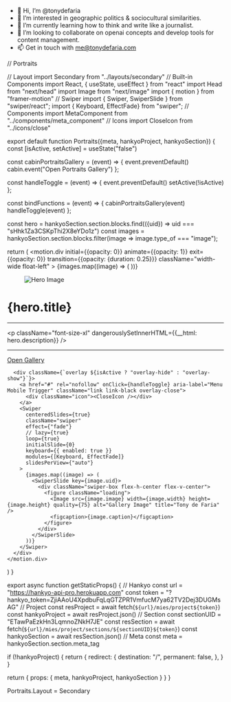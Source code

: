 - 👋 Hi, I’m @tonydefaria
- 👀 I’m interested in geographic politics & sociocultural similarities.
- 🌱 I’m currently learning how to think and write like a journalist.
- 💞️ I’m looking to collaborate on openai concepts and develop tools for content management.
- 📫 Get in touch with me@tonydefaria.com



// Portraits

// Layout
import Secondary from "../layouts/secondary"
// Built-in Components
import React, { useState, useEffect } from "react"
import Head from "next/head"
import Image from "next/image"
import { motion } from "framer-motion"
// Swiper
import { Swiper, SwiperSlide } from "swiper/react";
import { Keyboard, EffectFade} from "swiper";
// Components
import MetaComponent from "../components/meta_component"
// Icons
import CloseIcon from "../icons/close"

export default function Portraits({meta, hankyoProject, hankyoSection}) {
  const [isActive, setActive] = useState("false")

  const cabinPortraitsGallery = (event) => {
    event.preventDefault()
    cabin.event("Open Portraits Gallery")
  };

  const handleToggle = (event) => {
    event.preventDefault()
    setActive(!isActive)
  };

  const bindFunctions = (event) => {
    cabinPortraitsGallery(event)
    handleToggle(event)
  };

  const hero = hankyoSection.section.blocks.find(({uid}) => uid === "sHhk1Za3CSKpThi2X8eYDo1z")
  const images = hankyoSection.section.blocks.filter(image => image.type_of === "image");

  return (
    <motion.div
      initial={{opacity: 0}}
      animate={{opacity: 1}}
      exit={{opacity: 0}}
      transition={{opacity: {duration: 0.25}}}
      className="width-wide float-left"
    >
      <MetaComponent hankyoProject={hankyoProject} meta={meta} />
      <Head>
        <link rel="preload" as="image" href={hero.image} />
        {images.map((image) => (
          <link key={image.uid} rel="preload" as="image" href={image.image} />
        ))}
      </Head>
      <div className="hero top">
        <div className="hero-box half">
          <div className="hero-row">
            <figure className="loading">
              <Image src={hero.image} width={hero.width} height={hero.height} quality={100} alt="Hero Image" title="Tony de Faria" />
            </figure>
          </div>
        </div>
        <div className="hero-box half">
          <div className="hero-row">
            <h1 className="font-size-xxl">{hero.title}</h1>
            <hr className="separator-s" />
            <p className="font-size-xl" dangerouslySetInnerHTML={{__html: hero.description}} />
            <hr className="separator-s" />
            <a aria-label="Menu Trigger" href="#" rel="nofollow" onClick={bindFunctions} className="button-l button-black text-transform-uppercase font-weight-900">Open Gallery</a>
          </div>
        </div>
      </div>

      <div className={`overlay ${isActive ? "overlay-hide" : "overlay-show"}`}>
        <a href="#" rel="nofollow" onClick={handleToggle} aria-label="Menu Mobile Trigger" className="link link-black overlay-close">
          <div className="icon"><CloseIcon /></div>
        </a>
        <Swiper
          centeredSlides={true}
          className="swiper"
          effect={"fade"}
          // lazy={true}
          loop={true}
          initialSlide={0}
          keyboard={{ enabled: true }}
          modules={[Keyboard, EffectFade]}
          slidesPerView={"auto"}
        >
          {images.map((image) => (
            <SwiperSlide key={image.uid}>
              <div className="swiper-box flex-h-center flex-v-center">
                <figure className="loading">
                  <Image src={image.image} width={image.width} height={image.height} quality={75} alt="Gallery Image" title="Tony de Faria" />
                  <figcaption>{image.caption}</figcaption>
                </figure>
              </div>
            </SwiperSlide>
          ))}
        </Swiper>
      </div>
    </motion.div>
  )
}

export async function getStaticProps() {
  // Hankyo
  const url = "https://hankyo-api-pro.herokuapp.com"
  const token = "?hankyo_token=ZjiAAoU4XpdbuFqLqGTZPR1VmfucM7ya62TV2Dej3DUGMsAG"
  // Project
  const resProject = await fetch(`${url}/mies/project${token}`)
  const hankyoProject = await resProject.json()
  // Section
  const sectionUID = "ETawPaEzkHn3LqmnoZNkH7JE"
  const resSection = await fetch(`${url}/mies/project/sections/${sectionUID}${token}`)
  const hankyoSection = await resSection.json()
  // Meta
  const meta = hankyoSection.section.meta_tag

  if (!hankyoProject) {
    return {
      redirect: {
        destination: "/",
        permanent: false,
      },
    }
  }

  return {
    props: {
      meta,
      hankyoProject,
      hankyoSection
    }
  }
}

Portraits.Layout = Secondary
